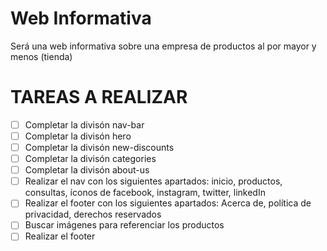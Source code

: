 # Web Informativa
Será una web informativa sobre una empresa de productos al por mayor y menos (tienda)

# TAREAS A REALIZAR

- [ ] Completar la divisón nav-bar
- [ ] Completar la divisón hero
- [ ] Completar la divisón new-discounts
- [ ] Completar la divisón categories
- [ ] Completar la divisón about-us
- [ ] Realizar el nav con los siguientes apartados: inicio, productos, consultas, íconos de facebook, instagram, twitter, linkedIn
- [ ] Realizar el footer con los siguientes apartados: Acerca de, política de privacidad, derechos reservados
- [ ] Buscar imágenes para referenciar los productos
- [ ] Realizar el footer
